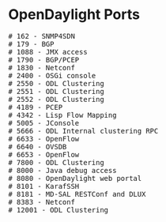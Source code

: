 # OpenDaylight Ports
<pre>
# 162 - SNMP4SDN
# 179 - BGP
# 1088 - JMX access
# 1790 - BGP/PCEP
# 1830 - Netconf
# 2400 - OSGi console
# 2550 - ODL Clustering
# 2551 - ODL Clustering
# 2552 - ODL Clustering
# 4189 - PCEP
# 4342 - Lisp Flow Mapping
# 5005 - JConsole
# 5666 - ODL Internal clustering RPC
# 6633 - OpenFlow
# 6640 - OVSDB
# 6653 - OpenFlow
# 7800 - ODL Clustering
# 8000 - Java debug access
# 8080 - OpenDaylight web portal
# 8101 - KarafSSH
# 8181 - MD-SAL RESTConf and DLUX
# 8383 - Netconf
# 12001 - ODL Clustering
</pre>

